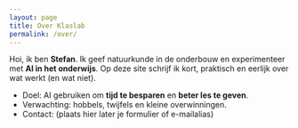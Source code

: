 ```yaml
---
layout: page
title: Over Klaslab
permalink: /over/
---
```


Hoi, ik ben **Stefan**. Ik geef natuurkunde in de onderbouw en experimenteer met **AI in het onderwijs**.
Op deze site schrijf ik kort, praktisch en eerlijk over wat werkt (en wat niet).

- Doel: AI gebruiken om **tijd te besparen** en **beter les te geven**.
- Verwachting: hobbels, twijfels en kleine overwinningen.
- Contact: (plaats hier later je formulier of e-mailalias)
